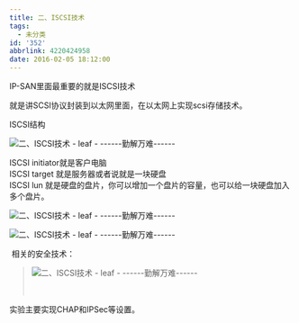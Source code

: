 ```yaml
---
title: 二、ISCSI技术
tags:
  - 未分类
id: '352'
abbrlink: 4220424958
date: 2016-02-05 18:12:00
---
```


IP-SAN里面最重要的就是ISCSI技术

就是讲SCSI协议封装到以太网里面，在以太网上实现scsi存储技术。  
  
ISCSI结构  

![二、ISCSI技术 - leaf - ------勤解万难------](http://img1.ph.126.net/KE8AO1mSgBDxDXOhSLVyuw==/6631304160703828771.jpg "二、ISCSI技术 - leaf - ------勤解万难------")

ISCSI initiator就是客户电脑  
ISCSI target 就是服务器或者说就是一块硬盘  
ISCSI lun 就是硬盘的盘片，你可以增加一个盘片的容量，也可以给一块硬盘加入多个盘片。  
  
  

![二、ISCSI技术 - leaf - ------勤解万难------](http://img0.ph.126.net/TpI-mnMqD-2FfxDpDiD4Ng==/6631288767541027428.png "二、ISCSI技术 - leaf - ------勤解万难------")

![二、ISCSI技术 - leaf - ------勤解万难------](http://img0.ph.126.net/ZsOBVWkTLQeokVhg8LiE0A==/6631254682680568695.png "二、ISCSI技术 - leaf - ------勤解万难------")

  

 相关的安全技术：

> ![二、ISCSI技术 - leaf - ------勤解万难------](http://img0.ph.126.net/S-GxGmK4674YKBOiY5eAiA==/6598103307646317621.png "二、ISCSI技术 - leaf - ------勤解万难------")
> 
>  

实验主要实现CHAP和IPSec等设置。